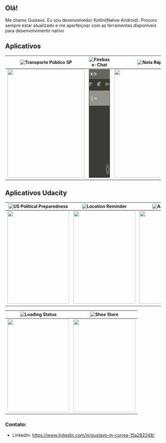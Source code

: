 ## Olá!

Me chamo Gustavo. Eu sou desenvolvedor Kotlin(Native Android). Procuro sempre estar atualizado e me aperfeiçoar com as ferramentas
disponíveis para desenvolvimento nativo 

## Aplicativos

|![Transporte Público SP](https://github.com/Malfaa/TransportePublicoSP)|![Firebase-Chat](https://github.com/Malfaa/Firebase-Chat)|![Nota Rápida](https://github.com/Malfaa/Nota_Rapida)|
|:---:|:---:|:---:|
|<img src="https://github.com/Malfaa/TransportePublicoSP/blob/main/screenshots/sptransrecord.gif" width=250px height=350px>|<img src="https://github.com/Malfaa/Firebase-Chat/blob/main/gitImages/contatos.png" width=250px height=350px>|<img src="https://github.com/Malfaa/Nota_Rapida/blob/main/gitImages/main_adc.png" width=250px height=350px>|

## Aplicativos Udacity
|![US Political Preparedness](https://github.com/Malfaa/PoliticalPreparedness)|![Location Reminder](https://github.com/Malfaa/KotlinNanoDegree_LocationReminder)|![Asteroid Radar](https://github.com/Malfaa/KotlinNanoDegree_AsteroidRadar)|
|:---:|:---:|:---:|
|<img src="https://github.com/Malfaa/PoliticalPreparedness/blob/main/poliprep.gif" width=200px height=300px>|<img src="https://github.com/Malfaa/KotlinNanoDegree_LocationReminder/blob/main/location_reminder.gif" width=200px height=300px>|<img src="https://github.com/Malfaa/KotlinNanoDegree_AsteroidRadar/blob/main/asteroid.gif" width=200px height=300px>



|![Loading Status](https://github.com/Malfaa/KotlinNanoDegree_LoadingStatus)|![Shoe Store](https://github.com/Malfaa/KotlinNanoDegree_ShoeStore)|
|:---:|:---:|
|<img src="https://github.com/Malfaa/KotlinNanoDegree_LoadingStatus/blob/main/loadapp.gif" width=200px height=300px>|<img src="https://github.com/Malfaa/KotlinNanoDegree_ShoeStore/blob/main/shoe_store.gif" width=200px height=300px>|

### Contato:
- LinkedIn: https://www.linkedin.com/in/gustavo-m-correa-15a282248/
<!---
Malfaa/Malfaa is a ✨ special ✨ repository because its `README.md` (this file) appears on your GitHub profile.
You can click the Preview link to take a look at your changes.
--->
